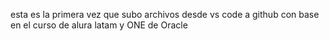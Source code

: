 esta es la primera vez que subo archivos desde vs code a github con base en el curso de alura latam y ONE de Oracle
